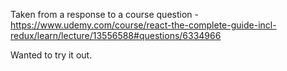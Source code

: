 Taken from a response to a course question - https://www.udemy.com/course/react-the-complete-guide-incl-redux/learn/lecture/13556588#questions/6334966

Wanted to try it out.
